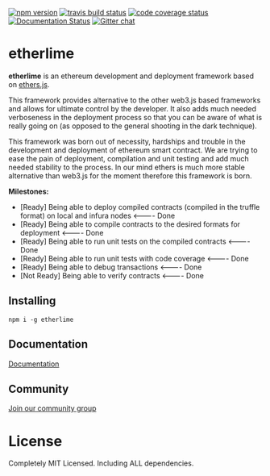 [![npm version](https://badge.fury.io/js/etherlime.svg)](https://badge.fury.io/js/etherlime) 
[![travis build status](https://img.shields.io/travis/LimeChain/etherlime/master.svg)](https://travis-ci.org/LimeChain/etherlime)
[![code coverage status](https://img.shields.io/codecov/c/github/LimeChain/etherlime/master.svg)](https://codecov.io/gh/LimeChain/etherlime)
[![Documentation Status](https://readthedocs.org/projects/etherlime/badge/?version=latest)](https://etherlime.readthedocs.io/en/latest/?badge=latest)
[![Gitter chat](https://badges.gitter.im/lime-tech-talks/Lobby.png)](https://gitter.im/lime-tech-talks/Lobby)


# etherlime

**etherlime** is an ethereum development and deployment framework based on [ethers.js](https://github.com/ethers-io/ethers.js/).

This framework provides alternative to the other web3.js based frameworks and allows for ultimate control by the developer. It also adds much needed verboseness in the deployment process so that you can be aware of what is really going on (as opposed to the general shooting in the dark technique).

This framework was born out of necessity, hardships and trouble in the development and deployment of ethereum smart contract. We are trying to ease the pain of deployment, compilation and unit testing and add much needed stability to the process. In our mind ethers is much more stable alternative than web3.js for the moment therefore this framework is born.

**Milestones:**
 - [Ready] Being able to deploy compiled contracts (compiled in the truffle format) on local and infura nodes <---- Done
 - [Ready] Being able to compile contracts to the desired formats for deployment <---- Done
 - [Ready] Being able to run unit tests on the compiled contracts <---- Done
 - [Ready] Being able to run unit tests with code coverage <---- Done
 - [Ready] Being able to debug transactions <---- Done
 - [Not Ready] Being able to verify contracts <---- Done

## Installing

```
npm i -g etherlime
```

## Documentation

[Documentation](https://etherlime.readthedocs.io/en/latest/)

## Community

[Join our community group](https://t.me/etherlime/)

# License
Completely MIT Licensed. Including ALL dependencies.
